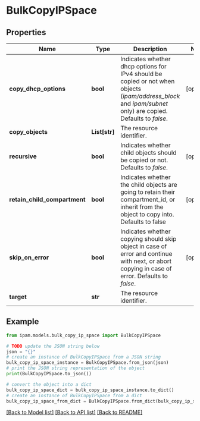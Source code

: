 # BulkCopyIPSpace


## Properties

Name | Type | Description | Notes
------------ | ------------- | ------------- | -------------
**copy_dhcp_options** | **bool** | Indicates whether dhcp options for IPv4 should be copied or not when objects (_ipam/address_block_ and _ipam/subnet_ only) are copied.  Defaults to _false_. | [optional] 
**copy_objects** | **List[str]** | The resource identifier. | 
**recursive** | **bool** | Indicates whether child objects should be copied or not.  Defaults to _false_. | [optional] 
**retain_child_compartment** | **bool** | Indicates whether the child objects are going to retain their compartment_id, or inherit from the object to copy into.  Defaults to false | [optional] 
**skip_on_error** | **bool** | Indicates whether copying should skip object in case of error and continue with next, or abort copying in case of error.  Defaults to _false_. | [optional] 
**target** | **str** | The resource identifier. | 

## Example

```python
from ipam.models.bulk_copy_ip_space import BulkCopyIPSpace

# TODO update the JSON string below
json = "{}"
# create an instance of BulkCopyIPSpace from a JSON string
bulk_copy_ip_space_instance = BulkCopyIPSpace.from_json(json)
# print the JSON string representation of the object
print(BulkCopyIPSpace.to_json())

# convert the object into a dict
bulk_copy_ip_space_dict = bulk_copy_ip_space_instance.to_dict()
# create an instance of BulkCopyIPSpace from a dict
bulk_copy_ip_space_from_dict = BulkCopyIPSpace.from_dict(bulk_copy_ip_space_dict)
```
[[Back to Model list]](../README.md#documentation-for-models) [[Back to API list]](../README.md#documentation-for-api-endpoints) [[Back to README]](../README.md)


